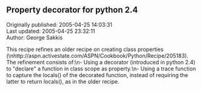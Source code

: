 ## Property decorator for python 2.4  
Originally published: 2005-04-25 14:03:31  
Last updated: 2005-04-25 23:32:11  
Author: George Sakkis  
  
This recipe refines an older recipe on creating class properties (\nhttp://aspn.activestate.com/ASPN/Cookbook/Python/Recipe/205183). The refinement consists of:\n- Using a decorator (introduced in python 2.4) to "declare" a function in class scope as property.\n- Using a trace function to capture the locals() of the decorated function, instead of requiring the latter to return locals(), as in the older recipe.